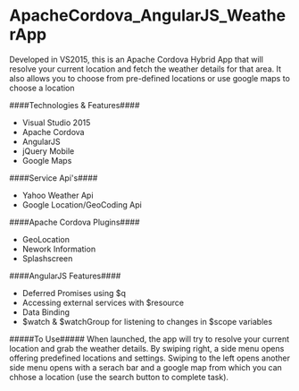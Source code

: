# ApacheCordova_AngularJS_WeatherApp
Developed in VS2015, this is an Apache Cordova Hybrid App that will resolve your current location and fetch the weather details for that area. It also allows you to choose from pre-defined locations or use google maps to choose a location

####Technologies & Features####
* Visual Studio 2015
* Apache Cordova
* AngularJS
* jQuery Mobile
* Google Maps

####Service Api's####
* Yahoo Weather Api
* Google Location/GeoCoding Api

####Apache Cordova Plugins####
* GeoLocation
* Nework Information
* Splashscreen

####AngularJS Features####
* Deferred Promises using $q
* Accessing external services with $resource
* Data Binding
* $watch & $watchGroup for listening to changes in $scope variables

#####To Use#####
When launched, the app will try to resolve your current location and grab the weather details. By swiping right, a side menu opens offering predefined locations and settings. Swiping to the left opens another side menu opens with a serach bar and a google map from which you can chhose a location (use the search button to complete task).
